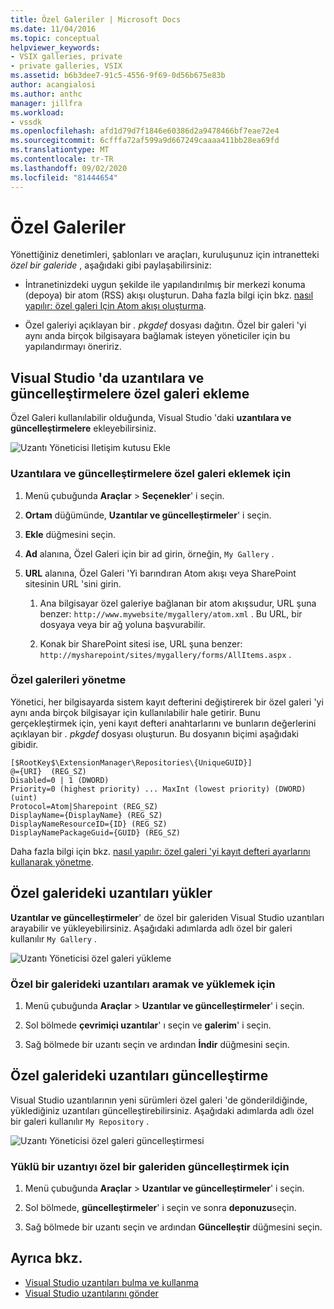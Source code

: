 ```yaml
---
title: Özel Galeriler | Microsoft Docs
ms.date: 11/04/2016
ms.topic: conceptual
helpviewer_keywords:
- VSIX galleries, private
- private galleries, VSIX
ms.assetid: b6b3dee7-91c5-4556-9f69-0d56b675e83b
author: acangialosi
ms.author: anthc
manager: jillfra
ms.workload:
- vssdk
ms.openlocfilehash: afd1d79d7f1846e60386d2a9478466bf7eae72e4
ms.sourcegitcommit: 6cfffa72af599a9d667249caaaa411bb28ea69fd
ms.translationtype: MT
ms.contentlocale: tr-TR
ms.lasthandoff: 09/02/2020
ms.locfileid: "81444654"
---
```

# <a name="private-galleries"></a>Özel Galeriler
Yönettiğiniz denetimleri, şablonları ve araçları, kuruluşunuz için intranetteki *özel bir galeride* , aşağıdaki gibi paylaşabilirsiniz:

- İntranetinizdeki uygun şekilde ile yapılandırılmış bir merkezi konuma (depoya) bir atom (RSS) akışı oluşturun. Daha fazla bilgi için bkz. [nasıl yapılır: özel galeri Için Atom akışı oluşturma](../extensibility/how-to-create-an-atom-feed-for-a-private-gallery.md).

- Özel galeriyi açıklayan bir *. pkgdef* dosyası dağıtın. Özel bir galeri 'yi aynı anda birçok bilgisayara bağlamak isteyen yöneticiler için bu yapılandırmayı öneririz.

## <a name="add-a-private-gallery-to-extensions-and-updates-in-visual-studio"></a>Visual Studio 'da uzantılara ve güncelleştirmelere özel galeri ekleme
 Özel Galeri kullanılabilir olduğunda, Visual Studio 'daki **uzantılara ve güncelleştirmelere** ekleyebilirsiniz.

 ![Uzantı Yöneticisi Iletişim kutusu Ekle](../extensibility/media/em_adddialog.png "EM_AddDialog")

### <a name="to-add-a-private-gallery-to-extensions-and-updates"></a>Uzantılara ve güncelleştirmelere özel galeri eklemek için

1. Menü çubuğunda **Araçlar**  >  **Seçenekler**' i seçin.

2. **Ortam** düğümünde, **Uzantılar ve güncelleştirmeler**' i seçin.

3. **Ekle** düğmesini seçin.

4. **Ad** alanına, Özel Galeri için bir ad girin, örneğin, `My Gallery` .

5. **URL** alanına, Özel Galeri 'Yi barındıran Atom akışı veya SharePoint sitesinin URL 'sini girin.

    1. Ana bilgisayar özel galeriye bağlanan bir atom akışsudur, URL şuna benzer: `http://www.mywebsite/mygallery/atom.xml` .  Bu URL, bir dosyaya veya bir ağ yoluna başvurabilir.

    2. Konak bir SharePoint sitesi ise, URL şuna benzer: `http://mysharepoint/sites/mygallery/forms/AllItems.aspx` .

### <a name="manage-private-galleries"></a>Özel galerileri yönetme
 Yönetici, her bilgisayarda sistem kayıt defterini değiştirerek bir özel galeri 'yi aynı anda birçok bilgisayar için kullanılabilir hale getirir. Bunu gerçekleştirmek için, yeni kayıt defteri anahtarlarını ve bunların değerlerini açıklayan bir *. pkgdef* dosyası oluşturun.  Bu dosyanın biçimi aşağıdaki gibidir.

```
[$RootKey$\ExtensionManager\Repositories\{UniqueGUID}]
@={URI}  (REG_SZ)
Disabled=0 | 1 (DWORD)
Priority=0 (highest priority) ... MaxInt (lowest priority) (DWORD) (uint)
Protocol=Atom|Sharepoint (REG_SZ)
DisplayName={DisplayName} (REG_SZ)
DisplayNameResourceID={ID} (REG_SZ)
DisplayNamePackageGuid={GUID} (REG_SZ)

```

 Daha fazla bilgi için bkz. [nasıl yapılır: özel galeri 'yi kayıt defteri ayarlarını kullanarak yönetme](../extensibility/how-to-manage-a-private-gallery-by-using-registry-settings.md).

## <a name="install-extensions-from-a-private-gallery"></a>Özel galerideki uzantıları yükler
 **Uzantılar ve güncelleştirmeler**' de özel bir galeriden Visual Studio uzantıları arayabilir ve yükleyebilirsiniz. Aşağıdaki adımlarda adlı özel bir galeri kullanılır `My Gallery` .

 ![Uzantı Yöneticisi özel galeri yükleme](../extensibility/media/em_.png "EM_")

### <a name="to-search-for-and-install-extensions-from-a-private-gallery"></a>Özel bir galerideki uzantıları aramak ve yüklemek için

1. Menü çubuğunda **Araçlar**  >  **Uzantılar ve güncelleştirmeler**' i seçin.

2. Sol bölmede **çevrimiçi uzantılar**' ı seçin ve **galerim**' i seçin.

3. Sağ bölmede bir uzantı seçin ve ardından **İndir** düğmesini seçin.

## <a name="update-extensions-from-a-private-gallery"></a>Özel galerideki uzantıları güncelleştirme
 Visual Studio uzantılarının yeni sürümleri özel galeri 'de gönderildiğinde, yüklediğiniz uzantıları güncelleştirebilirsiniz. Aşağıdaki adımlarda adlı özel bir galeri kullanılır `My Repository` .

 ![Uzantı Yöneticisi özel galeri güncelleştirmesi](../extensibility/media/em_update.png "EM_Update")

### <a name="to-update-an-installed-extension-from-a-private-gallery"></a>Yüklü bir uzantıyı özel bir galeriden güncelleştirmek için

1. Menü çubuğunda **Araçlar**  >  **Uzantılar ve güncelleştirmeler**' i seçin.

2. Sol bölmede, **güncelleştirmeler**' i seçin ve sonra **deponuzu**seçin.

3. Sağ bölmede bir uzantı seçin ve ardından **Güncelleştir** düğmesini seçin.

## <a name="see-also"></a>Ayrıca bkz.
- [Visual Studio uzantıları bulma ve kullanma](../ide/finding-and-using-visual-studio-extensions.md)
- [Visual Studio uzantılarını gönder](../extensibility/shipping-visual-studio-extensions.md)
